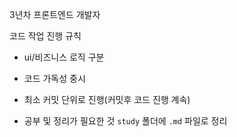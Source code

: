 3년차 프론트엔드 개발자

코드 작업 진행 규칙

- ui/비즈니스 로직 구분
- 코드 가독성 중시
- 최소 커밋 단위로 진행(커밋후 코드 진행 계속)

- 공부 및 정리가 필요한 것 `study` 폴더에 `.md` 파일로 정리
